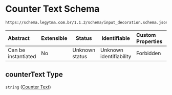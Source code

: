 # Counter Text Schema

```txt
https://schema.legytma.com.br/1.1.2/schema/input_decoration.schema.json#/properties/counterText
```




| Abstract            | Extensible | Status         | Identifiable            | Custom Properties | Additional Properties | Access Restrictions | Defined In                                                                                      |
| :------------------ | ---------- | -------------- | ----------------------- | :---------------- | --------------------- | ------------------- | ----------------------------------------------------------------------------------------------- |
| Can be instantiated | No         | Unknown status | Unknown identifiability | Forbidden         | Allowed               | none                | [input_decoration.schema.json\*](../schema/input_decoration.schema.json) |

## counterText Type

`string` ([Counter Text](input_decoration-properties-counter-text.md))
